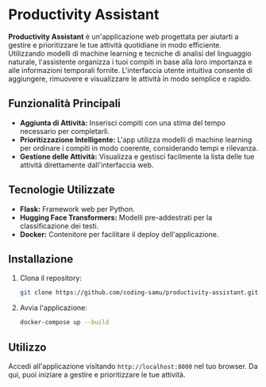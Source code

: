 # Productivity Assistant

**Productivity Assistant** è un'applicazione web progettata per aiutarti a gestire e prioritizzare le tue attività quotidiane in modo efficiente. Utilizzando modelli di machine learning e tecniche di analisi del linguaggio naturale, l'assistente organizza i tuoi compiti in base alla loro importanza e alle informazioni temporali fornite. L'interfaccia utente intuitiva consente di aggiungere, rimuovere e visualizzare le attività in modo semplice e rapido.

## Funzionalità Principali

- **Aggiunta di Attività:** Inserisci compiti con una stima del tempo necessario per completarli.
- **Prioritizzazione Intelligente:** L'app utilizza modelli di machine learning per ordinare i compiti in modo coerente, considerando tempi e rilevanza.
- **Gestione delle Attività:** Visualizza e gestisci facilmente la lista delle tue attività direttamente dall'interfaccia web.

## Tecnologie Utilizzate

- **Flask:** Framework web per Python.
- **Hugging Face Transformers:** Modelli pre-addestrati per la classificazione dei testi.
- **Docker:** Contenitore per facilitare il deploy dell'applicazione.

## Installazione

1. Clona il repository:
    ```bash
    git clone https://github.com/coding-samu/productivity-assistant.git
    ```
2. Avvia l'applicazione:
    ```bash
    docker-compose up --build
    ```

## Utilizzo

Accedi all'applicazione visitando `http://localhost:8000` nel tuo browser. Da qui, puoi iniziare a gestire e prioritizzare le tue attività.
